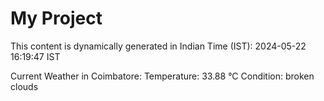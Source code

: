 # My Project

This content is dynamically generated in Indian Time (IST): 2024-05-22 16:19:47 IST


Current Weather in Coimbatore:
Temperature: 33.88 °C
Condition: broken clouds
